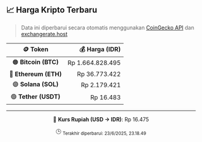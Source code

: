 

<!-- HARGA_KRIPTO -->
## 📈 Harga Kripto Terbaru

> Data ini diperbarui secara otomatis menggunakan [CoinGecko API](https://www.coingecko.com/) dan [exchangerate.host](https://exchangerate.host/)

<div align="center">

| 🪙 Token | 💰 Harga (IDR) |
|:------:|---------------:|
| 🟠 **Bitcoin (BTC)**   | Rp 1.664.828.495 |
| 🔵 **Ethereum (ETH)**  | Rp 36.773.422 |
| 🟣 **Solana (SOL)**    | Rp 2.179.421 |
| 🟢 **Tether (USDT)**   | Rp 16.483 |

---

💱 **Kurs Rupiah (USD → IDR)**: Rp 16.475

🕒 <sub>Terakhir diperbarui: 23/6/2025, 23.18.49</sub>

</div>
<!-- /HARGA_KRIPTO -->